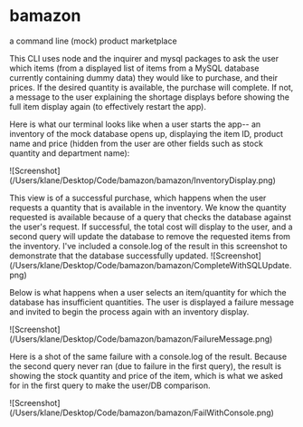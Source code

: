 # **bamazon**
a command line (mock) product marketplace

This CLI uses node and the inquirer and mysql packages to ask the user which items (from a displayed list of items from a MySQL database currently containing dummy data) they would like to purchase, and their prices. If the desired quantity is available, the purchase will complete. If not, a message to the user explaining the shortage displays before showing the full item display again (to effectively restart the app). 

Here is what our terminal looks like when a user starts the app-- an inventory of the mock database opens up, displaying the item ID, product name and price (hidden from the user are other fields such as stock quantity and department name):

![Screenshot] (/Users/klane/Desktop/Code/bamazon/bamazon/InventoryDisplay.png)

This view is of a successful purchase, which happens when the user requests a quantity that is available in the inventory. We know the quantity requested is available because of a query that checks the database against the user's request. If successful, the total cost will display to the user, and a second query will update the database to remove the requested items from the inventory. I've included a console.log of the result in this screenshot to demonstrate that the database successfully updated. 
![Screenshot] (/Users/klane/Desktop/Code/bamazon/bamazon/CompleteWithSQLUpdate.png)

Below is what happens when a user selects an item/quantity for which the database has insufficient quantities. The user is displayed a failure message and invited to begin the process again with an inventory display. 

![Screenshot] (/Users/klane/Desktop/Code/bamazon/bamazon/FailureMessage.png)

Here is a shot of the same failure with a console.log of the result. Because the second query never ran (due to failure in the first query), the result is showing the stock quantity and price of the item, which is what we asked for in the first query to make the user/DB comparison.

![Screenshot] (/Users/klane/Desktop/Code/bamazon/bamazon/FailWithConsole.png)
